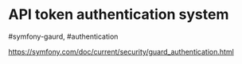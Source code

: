 # API token authentication system 
#symfony-gaurd, #authentication 

https://symfony.com/doc/current/security/guard_authentication.html